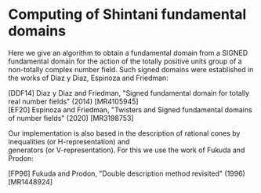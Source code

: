 # Computing of Shintani fundamental domains
Here we give an algorithm to obtain a fundamental domain from a SIGNED fundamental domain for the action of the totally positive units group of a non-totally complex number field. Such signed domains were established in the works of Diaz y Diaz, Espinoza and Friedman:

[DDF14] Diaz y Diaz and Friedman, "Signed fundamental domain for totally real number fields" (2014)  [MR4105945]    
[EF20] Espinoza and Friedman, "Twisters and Signed fundamental domains of number fields" (2020)  [MR3198753]        

 Our implementation is also based in the description of rational cones by inequalities (or H-representation) and    
 generators (or V-representation). For this we use the work of Fukuda and Prodon:   
 
 [FP96] Fukuda and Prodon, "Double description method revisited" (1996)  [MR1448924]  


